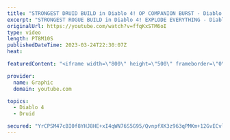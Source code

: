 ```yaml
---
title: "STRONGEST DRUID BUILD in Diablo 4! OP COMPANION BURST - Diablo 4 Druid Build Gameplay - Druid Diablo"
excerpt: "STRONGEST ROGUE BUILD in Diablo 4! EXPLODE EVERYTHING - Diablo 4 Rogue Build Gameplay - Rogue Diablo Subscribe ..."
originalUrl: https://youtube.com/watch?v=ffqKxSTM6oI
type: video
length: PT8M10S
publishedDateTime: 2023-03-24T22:30:07Z
heat: 

featuredContent: "<iframe width=\"800\" height=\"500\" frameborder=\"0\" src=\"https://www.youtube.com/embed/ffqKxSTM6oI\" allow=\"accelerometer; autoplay; encrypted-media; gyroscope; picture-in-picture\" allowfullscreen></iframe>"

provider:
  name: Graphic
  domain: youtube.com

topics:
  - Diablo 4
  - Druid

secured: "YrCPSM47cBI0f8YHJ8HE+xI4qWN76S5G95/QvnpfXK3z963qPMKm+12GvECvlC0DcVKeGuntF7rS5DGyx1M0xlhgUOClLgVNmFiAV3hiFXa0TqmpFxvf7u+Q4HR7UnLE45JTvIJmr3qL7romjHUg5TXwmjyJ/Rv7hra1RGbgGxOnMHLFkHGJmpYJh2m0Mmy8YI5RujztrhkUY3CzlgSHZJU5fWR5Cembk7Sw4vXFN5rpluGNGxZchMy40tE31t/BmqFHF+hUos7JvNO5rSYtJPbsNXjHCMAf6HeENxYug6PlRisKWvKx7cU2YgsxZN0NFRHKf+bQCpmQ6boGjWO6wHGXyLjrShoJo7kI3k66aE8ekfvtdyq5xOUL1docavbTMzE7e5qj1g1wOkFeJa42RBCWfgJllWIUDLGWi/ChWA4=;TpvBG1MAFIlDI//KlMEWhg=="
---
```


